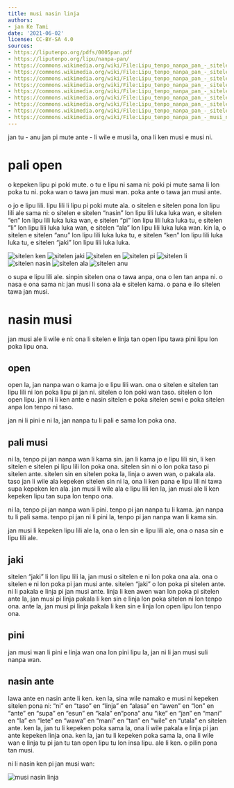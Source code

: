 ```yaml
---
title: musi nasin linja
authors:
- jan Ke Tami
date: '2021-06-02'
license: CC-BY-SA 4.0
sources:
- https://liputenpo.org/pdfs/0005pan.pdf
- https://liputenpo.org/lipu/nanpa-pan/
- https://commons.wikimedia.org/wiki/File:Lipu_tenpo_nanpa_pan_-_sitelen_ken.png
- https://commons.wikimedia.org/wiki/File:Lipu_tenpo_nanpa_pan_-_sitelen_jaki.png
- https://commons.wikimedia.org/wiki/File:Lipu_tenpo_nanpa_pan_-_sitelen_en.png
- https://commons.wikimedia.org/wiki/File:Lipu_tenpo_nanpa_pan_-_sitelen_pi.png
- https://commons.wikimedia.org/wiki/File:Lipu_tenpo_nanpa_pan_-_sitelen_li.png
- https://commons.wikimedia.org/wiki/File:Lipu_tenpo_nanpa_pan_-_sitelen_nasin.png
- https://commons.wikimedia.org/wiki/File:Lipu_tenpo_nanpa_pan_-_sitelen_ala.png
- https://commons.wikimedia.org/wiki/File:Lipu_tenpo_nanpa_pan_-_sitelen_anu.png
- https://commons.wikimedia.org/wiki/File:Lipu_tenpo_nanpa_pan_-_musi_nasin_linja.png
---
```


jan tu - anu jan pi mute ante - li wile e musi la, ona li ken musi e musi ni.

# pali open

o kepeken lipu pi poki mute. o tu e lipu ni sama ni: poki pi mute sama li lon poka tu ni. poka wan o tawa jan musi wan. poka ante o tawa jan musi ante.

o jo e lipu lili. lipu lili li lipu pi poki mute ala. o sitelen e sitelen pona lon lipu lili ale sama ni: o sitelen e sitelen “nasin” lon lipu lili luka luka wan, e sitelen “en” lon lipu lili luka luka wan, e sitelen “pi” lon lipu lili luka luka tu, e sitelen “li” lon lipu lili luka luka wan, e sitelen “ala” lon lipu lili luka luka wan. kin la, o sitelen e sitelen “anu” lon lipu lili luka luka tu, e sitelen “ken” lon lipu lili luka luka tu, e sitelen “jaki” lon lipu lili luka luka.

![sitelen ken](https://upload.wikimedia.org/wikipedia/commons/7/75/Lipu_tenpo_nanpa_pan_-_sitelen_ken.png)
![sitelen jaki](https://upload.wikimedia.org/wikipedia/commons/2/22/Lipu_tenpo_nanpa_pan_-_sitelen_jaki.png)
![sitelen en](https://upload.wikimedia.org/wikipedia/commons/c/ce/Lipu_tenpo_nanpa_pan_-_sitelen_en.png)
![sitelen pi](https://upload.wikimedia.org/wikipedia/commons/5/5b/Lipu_tenpo_nanpa_pan_-_sitelen_pi.png)
![sitelen li](https://upload.wikimedia.org/wikipedia/commons/4/42/Lipu_tenpo_nanpa_pan_-_sitelen_li.png)
![sitelen nasin](https://upload.wikimedia.org/wikipedia/commons/3/36/Lipu_tenpo_nanpa_pan_-_sitelen_nasin.png)
![sitelen ala](https://upload.wikimedia.org/wikipedia/commons/3/30/Lipu_tenpo_nanpa_pan_-_sitelen_ala.png)
![sitelen anu](https://upload.wikimedia.org/wikipedia/commons/d/da/Lipu_tenpo_nanpa_pan_-_sitelen_anu.png)

o supa e lipu lili ale. sinpin sitelen ona o tawa anpa, ona o len tan anpa ni. o nasa e ona sama ni: jan musi li sona ala e sitelen kama. o pana e ilo sitelen tawa jan musi.

# nasin musi

jan musi ale li wile e ni: ona li sitelen e linja tan open lipu tawa pini lipu lon poka lipu ona.

## open

open la, jan nanpa wan o kama jo e lipu lili wan. ona o sitelen e sitelen tan lipu lili ni lon poka lipu pi jan ni. sitelen o lon poki wan taso. sitelen o lon open lipu. jan ni li ken ante e nasin sitelen e poka sitelen sewi e poka sitelen anpa lon tenpo ni taso.

jan ni li pini e ni la, jan nanpa tu li pali e sama lon poka ona.

## pali musi

ni la, tenpo pi jan nanpa wan li kama sin. jan li kama jo e lipu lili sin, li ken sitelen e sitelen pi lipu lili lon poka ona. sitelen sin ni o lon poka taso pi sitelen ante. sitelen sin en sitelen poka la, linja o awen wan, o pakala ala. taso jan li wile ala kepeken sitelen sin ni la, ona li ken pana e lipu lili ni tawa supa kepeken len ala. jan musi li wile ala e lipu lili len la, jan musi ale li ken kepeken lipu tan supa lon tenpo ona.

ni la, tenpo pi jan nanpa wan li pini. tenpo pi jan nanpa tu li kama. jan nanpa tu li pali sama. tenpo pi jan ni li pini la, tenpo pi jan nanpa wan li kama sin.

jan musi li kepeken lipu lili ale la, ona o len sin e lipu lili ale, ona o nasa sin e lipu lili ale.

## jaki

sitelen “jaki” li lon lipu lili la, jan musi o sitelen e ni lon poka ona ala. ona o sitelen e ni lon poka pi jan musi ante. sitelen “jaki” o lon poka pi sitelen ante. ni li pakala e linja pi jan musi ante. linja li ken awen wan lon poka pi sitelen ante la, jan musi pi linja pakala li ken sin e linja lon poka sitelen ni lon tenpo ona. ante la, jan musi pi linja pakala li ken sin e linja lon open lipu lon tenpo ona.

## pini

jan musi wan li pini e linja wan ona lon pini lipu la, jan ni li jan musi suli nanpa wan.

## nasin ante

lawa ante en nasin ante li ken. ken la, sina wile namako e musi ni kepeken sitelen pona ni: “ni” en “taso” en “linja” en “alasa” en “awen” en “lon” en “ante” en “supa” en “esun” en “kala” en“pona” anu “ike” en “jan” en “mani” en “la” en “lete” en “wawa” en “mani” en “tan” en “wile” en “utala” en sitelen ante. ken la, jan tu li kepeken poka sama la, ona li wile pakala e linja pi jan ante kepeken linja ona. ken la, jan tu li kepeken poka sama la, ona li wile wan e linja tu pi jan tu tan open lipu tu lon insa lipu. ale li ken. o pilin pona tan musi.

ni li nasin ken pi jan musi wan:

![musi nasin linja](https://upload.wikimedia.org/wikipedia/commons/e/e3/Lipu_tenpo_nanpa_pan_-_musi_nasin_linja.png)